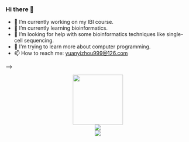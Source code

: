 ### Hi there 👋

- 🔭 I’m currently working on my IBI course.
- 🌱 I’m currently learning bioinformatics.
- 🤔 I’m looking for help with some bioinformatics techniques like single-cell sequencing.
- 🍮 I'm trying to learn more about computer programming.
- 📫 How to reach me: yuanyizhou999@126.com

-->
<div align="center"> <img height="137px" src="https://github-readme-stats.vercel.app/api?username=RemnantDay&hide_title=true&hide_border=true&show_icons=trueline_height=21&text_color=000&icon_color=000&bg_color=0,ea6161,ffc64d,fffc4d,52fa5a&theme=graywhite" /> </div>
<div align="center"> <img src="https://github-readme-stats.vercel.app/api/top-langs/?username=RemnantDay&hide_title=true&hide_border=true&layout=compact&langs_count=6&text_color=000&icon_color=fff&bg_color=0,52fa5a,4dfcff,c64dff&theme=graywhite" /> </div>
<div align="center"> <img src="https://github-readme-streak-stats.herokuapp.com/?user=RemnantDay" /> </div>


